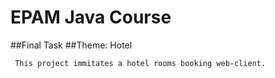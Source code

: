 # EPAM Java Course 
##Final Task 
##Theme: Hotel
```sh
 This project immitates a hotel rooms booking web-client.
```

